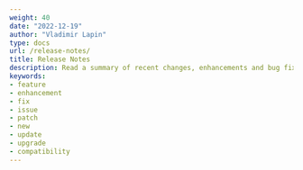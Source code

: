 ```yaml
---
weight: 40
date: "2022-12-19"
author: "Vladimir Lapin"
type: docs
url: /release-notes/
title: Release Notes
description: Read a summary of recent changes, enhancements and bug fixes introduced in Aspose.OMR Cloud.
keywords:
- feature
- enhancement
- fix
- issue
- patch
- new
- update
- upgrade
- compatibility
---
```

